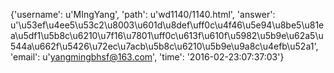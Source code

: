 {'username': u'MIngYang', 'path': u'wd1140/1140.html', 'answer': u'\u53ef\u4ee5\u53c2\u8003\u601d\u8def\uff0c\u4f46\u5e94\u8be5\u81ea\u5df1\u5b8c\u6210\u7f16\u7801\uff0c\u613f\u610f\u5982\u5b9e\u62a5\u544a\u662f\u5426\u72ec\u7acb\u5b8c\u6210\u5b9e\u9a8c\u4efb\u52a1', 'email': u'yangmingbhsf@163.com', 'time': '2016-02-23:07:37:03'}